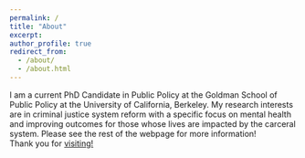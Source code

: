 ```yaml
---
permalink: /
title: "About"
excerpt: 
author_profile: true
redirect_from: 
  - /about/
  - /about.html
---
```


I am a current PhD Candidate in Public Policy at the Goldman School of Public Policy at the University of California, Berkeley. My research interests are in criminal justice system reform with a specific focus on mental health and improving outcomes for those whose lives are impacted by the carceral system. Please see the rest of the webpage for more information! 
<br>
Thank you for <a class="text-gray-dark no-underline" href="https://thumbs.gfycat.com/ScornfulDismalJoey-max-1mb.gif">visiting!</a>
